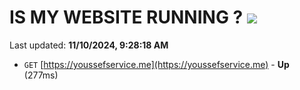 # IS MY WEBSITE RUNNING ? [![](https://img.shields.io/static/v1?label=Sponsor&message=%E2%9D%A4&logo=GitHub&color=%23fe8e86)](https://github.com/sponsors/Youssef-Lehmam)

Last updated: **11/10/2024, 9:28:18 AM**

- `GET` [https://youssefservice.me](https://youssefservice.me) - **Up** (277ms)
